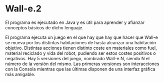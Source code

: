 # Wall-e.2

El programa es ejecutado en Java y es útil para aprender y afianzar conceptos básicos de dicho lenguaje.

El programa ejecuta un juego en el que hay que hay que hacer que Wall-e se mueva por los distintas habitaciones de
hasta alcanzar una habitación objetivo. Distintas acciones tienen distinto coste en materiales como fuel, 
material reciclado y vida del robot, pudiendo ser estos costes positivos o negativos. Hay 5 versiones del juego, 
nombrado Wall-e.N, siendo N el número de la versión del mismo. Las primeras versiones son interacciones con la
Consola mientras que las últimas disponen de una interfaz gráfica más amigable. 
